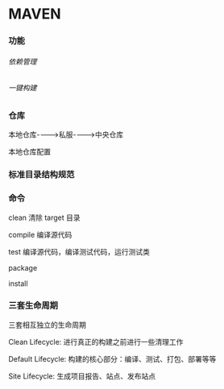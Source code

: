 # MAVEN

### 功能

###### 依赖管理

###### 一键构建

### 仓库

本地仓库---->私服---->中央仓库

本地仓库配置

### 标准目录结构规范

### 命令

clean	清除 target 目录

compile	编译源代码

test	编译源代码，编译测试代码，运行测试类

package

install

### 三套生命周期

三套相互独立的生命周期

Clean Lifecycle: 进行真正的构建之前进行一些清理工作

Default Lifecycle: 构建的核心部分：编译、测试、打包、部署等等

Site Lifecycle: 生成项目报告、站点、发布站点